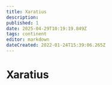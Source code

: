```yaml
---
title: Xaratius
description:
published: 1
date: 2025-04-29T10:19:19.849Z
tags: continent
editor: markdown
dateCreated: 2022-01-24T15:39:06.265Z
---
```


# Xaratius